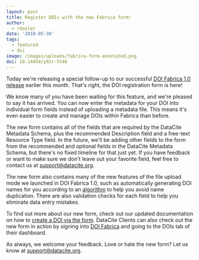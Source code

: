 ```yaml
---
layout: post
title: Register DOIs with the new Fabrica form!
author:
  - rdasler
date: '2018-05-30'
tags:
  - featured
  - doi
image: /images/uploads/fabrica-form-annotated.png
doi: 10.14454/y92r-5t46
---
```

Today we're releasing a special follow-up to our successful [DOI Fabrica 1.0 release](https://blog.datacite.org/fabrica-1-release/) earlier this month. That's right, the DOI registration form is here! 

We know many of you have been waiting for this feature, and we're pleased to say it has arrived. You can now enter the metadata for your DOI into individual form fields instead of uploading a metadata file. This means it's even easier to create and manage DOIs within Fabrica than before. 

The new form contains all of the fields that are required by the DataCite Metadata Schema, plus the recommended Description field and a free-text Resource Type field. In the future, we'll be adding other fields to the form from the recommended and optional fields in the DataCite Metadata Schema, but there's no fixed timeline for that just yet. If you have feedback or want to make sure we don't leave out your favorite field, feel free to contact us at [support@datacite.org](mailto:support@datacite.org).

The new form also contains many of the new features of the file upload mode we launched in DOI Fabrica 1.0, such as automatically generating DOI names for you according to an [algorithm](https://github.com/datacite/base32-url) to help you avoid name duplication. There are also validation checks for each field to help you eliminate data entry mistakes. 

To find out more about our new form, check out our updated documentation on how to [create a DOI via the form](https://support.datacite.org/docs/fabrica-create-doi-form). DataCite Clients can also check out the new form in action by signing into [DOI Fabrica](https://doi.datacite.org) and going to the DOIs tab of their dashboard. 

As always, we welcome your feedback. Love or hate the new form? Let us know at [support@datacite.org](mailto:support@datacite.org).
